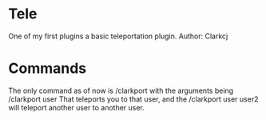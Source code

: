# Tele
One of my first plugins a basic teleportation plugin.
Author: Clarkcj

# Commands
The only command as of now is /clarkport with the arguments being /clarkport user That teleports you to that user, and the /clarkport user user2 will teleport another user to another user.
